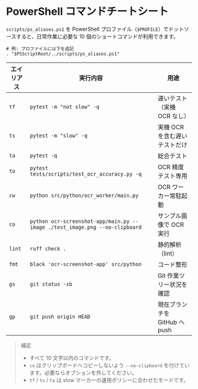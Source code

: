 # PowerShell コマンドチートシート

`scripts/ps_aliases.ps1` を PowerShell プロファイル（`$PROFILE`）でドットソースすると、日常作業に必要な 10 個のショートコマンドが利用できます。

```pwsh
# 例: プロファイルに以下を追記
. "$PSScriptRoot/../scripts/ps_aliases.ps1"
```

| エイリアス | 実行内容 | 用途 |
|-----------|----------|------|
| `tf` | `pytest -m "not slow" -q` | 速いテスト（実機 OCR なし） |
| `ts` | `pytest -m "slow" -q` | 実機 OCR を含む遅いテストだけ |
| `ta` | `pytest -q` | 総合テスト |
| `to` | `pytest tests/scripts/test_ocr_accuracy.py -q` | OCR 精度テスト専用 |
| `cw` | `python src/python/ocr_worker/main.py` | OCR ワーカー常駐起動 |
| `co` | `python ocr-screenshot-app/main.py --image ./test_image.png --no-clipboard` | サンプル画像で OCR 実行 |
| `lint` | `ruff check .` | 静的解析（lint） |
| `fmt` | `black 'ocr-screenshot-app' src/python` | コード整形 |
| `gs` | `git status -sb` | Git 作業ツリー状況を確認 |
| `gp` | `git push origin HEAD` | 現在ブランチを GitHub へ push |

> 補足  
> - すべて 10 文字以内のコマンドです。  
> - `co` はクリップボードへコピーしないよう `--no-clipboard` を付けています。必要ならオプションを外してください。  
> - `tf` / `ts` / `ta` は slow マーカーの運用ポリシーに合わせたモードです。
